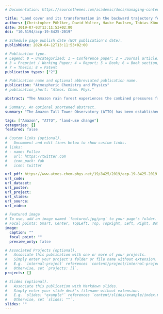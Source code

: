 ```yaml
---
# Documentation: https://sourcethemes.com/academic/docs/managing-content/

title: "Land cover and its transformation in the backward trajectory footprint region of the Amazon Tall Tower Observatory"
authors: [Christopher Pöhlker, David Walter, Hauke Paulsen, Tobias Könemann, Emilio Rodríguez-Caballero, Daniel Moran-Zuloaga, Joel Brito, Samara Carbone, Céline Degrendele, Viviane R. Després, Florian Ditas, Bruna A. Holanda, Johannes W. Kaiser, Gerhard Lammel, Jošt V. Lavrič, Jing Ming, Daniel Pickersgill, Mira L. Pöhlker, Maria Praß, Nina Löbs, Jorge Saturno, Matthias Sörgel, Qiaoqiao Wang, Bettina Weber, Stefan Wolff, Paulo Artaxo, Ulrich Pöschl, Meinrat O. Andreae]
date: 2019-07-03T13:11:53+02:00
doi: "10.5194/acp-19-8425-2019"

# Schedule page publish date (NOT publication's date).
publishDate: 2020-04-12T13:11:53+02:00

# Publication type.
# Legend: 0 = Uncategorized; 1 = Conference paper; 2 = Journal article;
# 3 = Preprint / Working Paper; 4 = Report; 5 = Book; 6 = Book section;
# 7 = Thesis; 8 = Patent
publication_types: ["2"]

# Publication name and optional abbreviated publication name.
publication: "Atmospheric Chemistry and Physics"
# publication_short: "Atmos. Chem. Phys."

abstract: "The Amazon rain forest experiences the combined pressures from human-made deforestation and progressing climate change, causing severe and potentially disruptive perturbations of the ecosystem's integrity and stability. To intensify research on critical aspects of Amazonian biosphere–atmosphere exchange, the Amazon Tall Tower Observatory (ATTO) has been established in the central Amazon Basin. Here we present a multi-year analysis of backward trajectories to derive an effective footprint region of the observatory, which spans large parts of the particularly vulnerable eastern basin. Further, we characterize geospatial properties of the footprint regions, such as climatic conditions, distribution of ecoregions, land cover categories, deforestation dynamics, agricultural expansion, fire regimes, infrastructural development, protected areas, and future deforestation scenarios. This study is meant to be a resource and reference work, helping to embed the ATTO observations into the larger context of human-caused transformations of Amazonia. We conclude that the chances to observe an unperturbed rain forest–atmosphere exchange at the ATTO site will likely decrease in the future, whereas the atmospheric signals from human-made and climate-change-related forest perturbations will increase in frequency and intensity."

# Summary. An optional shortened abstract.
summary: "The Amazon Tall Tower Observatory (ATTO) has been established to monitor the rain forest's biosphere–atmosphere exchange, which experiences the combined pressures from human-made deforestation and progressing climate change. This work is meant to be a reference study, which characterizes various geospatial properties of the ATTO footprint region and shows how the human-made transformation of Amazonia may impact future atmospheric observations at ATTO."

tags: ["Amazon", "ATTO", "land-use change"]
categories: []
featured: false

# Custom links (optional).
#   Uncomment and edit lines below to show custom links.
# links:
# - name: Follow
#   url: https://twitter.com
#   icon_pack: fab
#   icon: twitter

url_pdf: https://www.atmos-chem-phys.net/19/8425/2019/acp-19-8425-2019.pdf
url_code:
url_dataset:
url_poster:
url_project:
url_slides:
url_source:
url_video:

# Featured image
# To use, add an image named `featured.jpg/png` to your page's folder.
# Focal points: Smart, Center, TopLeft, Top, TopRight, Left, Right, BottomLeft, Bottom, BottomRight.
image:
  caption: ""
  focal_point: ""
  preview_only: false

# Associated Projects (optional).
#   Associate this publication with one or more of your projects.
#   Simply enter your project's folder or file name without extension.
#   E.g. `internal-project` references `content/project/internal-project/index.md`.
#   Otherwise, set `projects: []`.
projects: []

# Slides (optional).
#   Associate this publication with Markdown slides.
#   Simply enter your slide deck's filename without extension.
#   E.g. `slides: "example"` references `content/slides/example/index.md`.
#   Otherwise, set `slides: ""`.
slides: ""
---
```

